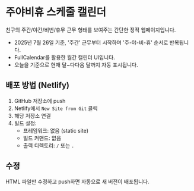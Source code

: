 # 주야비휴 스케줄 캘린더

친구의 주간/야간/비번/휴무 근무 형태를 보여주는 간단한 정적 웹페이지입니다.

- 2025년 7월 26일 기준, '주간' 근무부터 시작하며 '주-야-비-휴' 순서로 반복됩니다.
- FullCalendar를 활용한 월간 캘린더 UI입니다.
- 오늘을 기준으로 현재 달~다다음 달까지 자동 표시됩니다.

## 배포 방법 (Netlify)
1. GitHub 저장소에 push
2. Netlify에서 `New Site from Git` 클릭
3. 해당 저장소 연결
4. 빌드 설정:
   - 프레임워크: 없음 (static site)
   - 빌드 커맨드: 없음
   - 출력 디렉토리: `/` 또는 `.`

## 수정
HTML 파일만 수정하고 push하면 자동으로 새 버전이 배포됩니다.